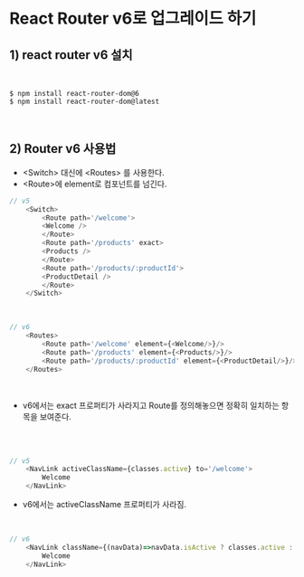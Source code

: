 # React Router v6로 업그레이드 하기

## 1) react router v6 설치

<br>

```
$ npm install react-router-dom@6
$ npm install react-router-dom@latest
```

<br>

## 2) Router v6 사용법

- \<Switch\> 대신에 \<Routes\> 를 사용한다.
- \<Route\>에 element로 컴포넌트를 넘긴다.

```javascript
// v5
    <Switch>
        <Route path='/welcome'>
        <Welcome />
        </Route>
        <Route path='/products' exact>
        <Products />
        </Route>
        <Route path='/products/:productId'>
        <ProductDetail />
        </Route>
    </Switch>
```

<br>

```javascript
// v6
    <Routes>
        <Route path='/welcome' element={<Welcome/>}/>
        <Route path='/products' element={<Products/>}/>
        <Route path='/products/:productId' element={<ProductDetail/>}/>
    </Routes>
```

<br>

- v6에서는 exact 프로퍼티가 사라지고 Route를 정의해놓으면 정확히 일치하는 항목을 보여준다.

<br><br>

```javascript
// v5
    <NavLink activeClassName={classes.active} to='/welcome'>
        Welcome
    </NavLink>
```

- v6에서는 activeClassName 프로퍼티가 사라짐.

<br>

```javascript
// v6
    <NavLink className={(navData)=>navData.isActive ? classes.active : ''} to='/welcome'>
        Welcome
    </NavLink>
```

